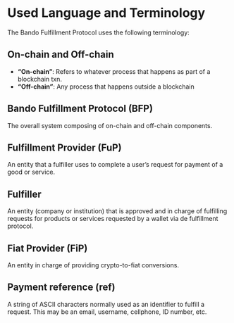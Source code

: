 # Used Language and Terminology

The Bando Fulfillment Protocol uses the following terminology:

## On-chain and Off-chain
- **“On-chain”**: Refers to whatever process that happens as part of a blockchain txn.
- **“Off-chain”**: Any process that happens outside a blockchain

## Bando Fulfillment Protocol (BFP)
The overall system composing of on-chain and off-chain components.

## Fulfillment Provider (FuP)
An entity that a fulfiller uses to complete a user’s request for payment of a good or service.

## Fulfiller
An entity (company or institution) that is approved and in charge of fulfilling requests for products or services requested by a wallet via de fulfillment protocol.

## Fiat Provider (FiP)
An entity in charge of providing crypto-to-fiat conversions.

## Payment reference (ref)
A string of ASCII characters normally used as an identifier to fulfill a request. This may be an email, username, cellphone, ID number, etc.
